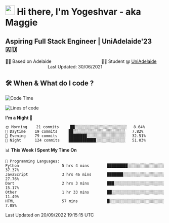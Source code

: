 <h1><img src="https://emojis.slackmojis.com/emojis/images/1531849430/4246/blob-sunglasses.gif?1531849430" width="30"/> Hi there, I'm Yogeshvar - aka Maggie</h1>

## Aspiring Full Stack Engineer | UniAdelaide'23 🇦🇺  
🏂🏻  Based on Adelaide &nbsp;&nbsp;&nbsp;&nbsp;&nbsp;&nbsp;&nbsp;&nbsp;&nbsp;&nbsp;&nbsp;&nbsp;&nbsp;&nbsp;&nbsp;&nbsp;&nbsp;&nbsp;&nbsp;&nbsp;&nbsp;&nbsp;&nbsp;&nbsp;&nbsp;&nbsp;&nbsp;&nbsp;&nbsp;&nbsp;&nbsp;&nbsp;&nbsp;&nbsp;&nbsp;&nbsp;&nbsp;&nbsp;&nbsp;👨‍💻 Student @ [UniAdelaide](https://www.adelaide.edu.au)   &nbsp;&nbsp;&nbsp;&nbsp;&nbsp;&nbsp;&nbsp;&nbsp;&nbsp;&nbsp;&nbsp;&nbsp;&nbsp;&nbsp;&nbsp;&nbsp;&nbsp;&nbsp;&nbsp;&nbsp;&nbsp;&nbsp;&nbsp;&nbsp;&nbsp;&nbsp;&nbsp;&nbsp;&nbsp;&nbsp;&nbsp;&nbsp; &nbsp;Last Updated: 30/06/2021

## 🛠 When & What do I code ?  

<!--START_SECTION:waka-->
![Code Time](http://img.shields.io/badge/Code%20Time-1%2C781%20hrs%2019%20mins-blue)

![Lines of code](https://img.shields.io/badge/From%20Hello%20World%20I%27ve%20Written-2%20Million%20lines%20of%20code-blue)

**I'm a Night 🦉** 

```text
🌞 Morning    21 commits     ██░░░░░░░░░░░░░░░░░░░░░░░   8.64% 
🌆 Daytime    19 commits     ██░░░░░░░░░░░░░░░░░░░░░░░   7.82% 
🌃 Evening    79 commits     ████████░░░░░░░░░░░░░░░░░   32.51% 
🌙 Night      124 commits    ████████████░░░░░░░░░░░░░   51.03%

```


📊 **This Week I Spent My Time On** 

```text
💬 Programming Languages: 
Python                   5 hrs 4 mins        █████████░░░░░░░░░░░░░░░░   37.37% 
JavaScript               3 hrs 46 mins       ███████░░░░░░░░░░░░░░░░░░   27.76% 
Dart                     2 hrs 3 mins        ███░░░░░░░░░░░░░░░░░░░░░░   15.17% 
Other                    1 hr 33 mins        ██░░░░░░░░░░░░░░░░░░░░░░░   11.49% 
HTML                     57 mins             █░░░░░░░░░░░░░░░░░░░░░░░░   7.08%

```


 Last Updated on 20/09/2022 19:15:15 UTC
<!--END_SECTION:waka-->
